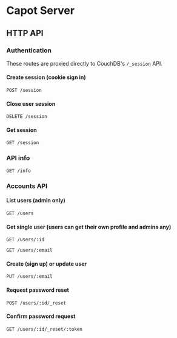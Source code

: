 # Capot Server

## HTTP API

### Authentication

These routes are proxied directly to CouchDB's `/_session` API.

#### Create session (cookie sign in)

`POST /session`

#### Close user session

`DELETE /session`

#### Get session

`GET /session`

### API info

`GET /info`

### Accounts API

#### List users (admin only)

`GET /users`

#### Get single user (users can get their own profile and admins any)

`GET /users/:id`

`GET /users/:email`

#### Create (sign up) or update user 

`PUT /users/:email`

#### Request password reset

`POST /users/:id/_reset`

#### Confirm password request

`GET /users/:id/_reset/:token`

